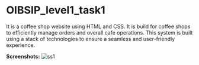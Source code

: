 # OIBSIP_level1_task1
It is a coffee shop website using HTML and CSS. It is build for coffee shops to efficiently manage orders and overall cafe operations. 
This system is built using a stack of technologies to ensure a seamless and user-friendly experience.

**Screenshots:**
![ss1](https://github.com/Pranali2611/OIBSIP_level1_task1/assets/116821887/6cdd56da-4636-427e-a066-13f2791681f1)


